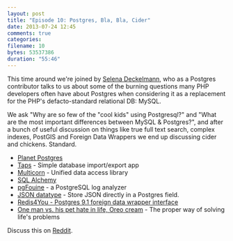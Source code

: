 ```yaml
---
layout: post
title: "Episode 10: Postgres, Bla, Bla, Cider"
date: 2013-07-24 12:45
comments: true
categories:
filename: 10
bytes: 53537386
duration: "55:46"
---
```


This time around we're joined by [Selena Deckelmann][selena], who as a Postgres contributor
talks to us about some of the burning questions many PHP developers often have about Postgres
when considering it as a replacement for the PHP's defacto-standard relational DB: MySQL.

We ask "Why are so few of the "cool kids" using Postgresql?" and "What are the most important differences between MySQL & Postgres?", and after a bunch of useful discussion on things like true full text search,
complex indexes, PostGIS and Foreign Data Wrappers we end up discussing cider and chickens. Standard.

* [Planet Postgres](http://planet.postgresql.org)
* [Taps](https://github.com/ricardochimal/taps) - Simple database import/export app
* [Multicorn][multicorn] - Unified data access library
* [SQL Alchemy](http://www.sqlalchemy.org/)
* [pgFouine](http://pgfouine.projects.pgfoundry.org/) - a PostgreSQL log analyzer
* [JSON datatype](http://www.postgresql.org/docs/9.2/static/datatype-json.html) - Store JSON directly in a Postgres field.
* [Redis4You - Postgres 9.1 foreign data wrapper interface](http://redis4you.com/articles.php?id=011&name=Postgres+9.1+foreign+data+wrapper+interface)
* [One man vs. his pet hate in life, Oreo cream](http://alexbilbie.com/2013/02/the-proper-way-of-solving-lifes-problems/) - The proper way of solving life's problems

Discuss this on [Reddit](http://www.reddit.com/r/PHP/comments/1izc47/php_town_hall_episode_10_postgres_bla_bla_cider/).

[selena]: http://chesnok.com/
[multicorn]: http://multicorn.org/
